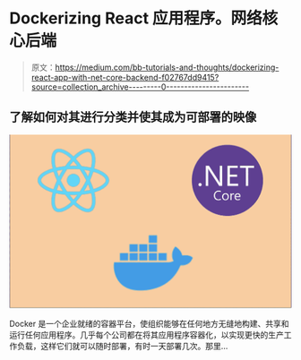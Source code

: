 # Dockerizing React 应用程序。网络核心后端

> 原文：<https://medium.com/bb-tutorials-and-thoughts/dockerizing-react-app-with-net-core-backend-f02767dd9415?source=collection_archive---------0----------------------->

## 了解如何对其进行分类并使其成为可部署的映像

![](img/cf4ea1d251d267e064a5564431258bf4.png)

Docker 是一个企业就绪的容器平台，使组织能够在任何地方无缝地构建、共享和运行任何应用程序。几乎每个公司都在将其应用程序容器化，以实现更快的生产工作负载，这样它们就可以随时部署，有时一天部署几次。那里…
